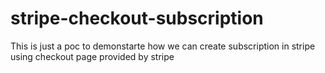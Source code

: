 # stripe-checkout-subscription
This is just a poc to demonstarte how we can create subscription in stripe using checkout page provided by stripe
